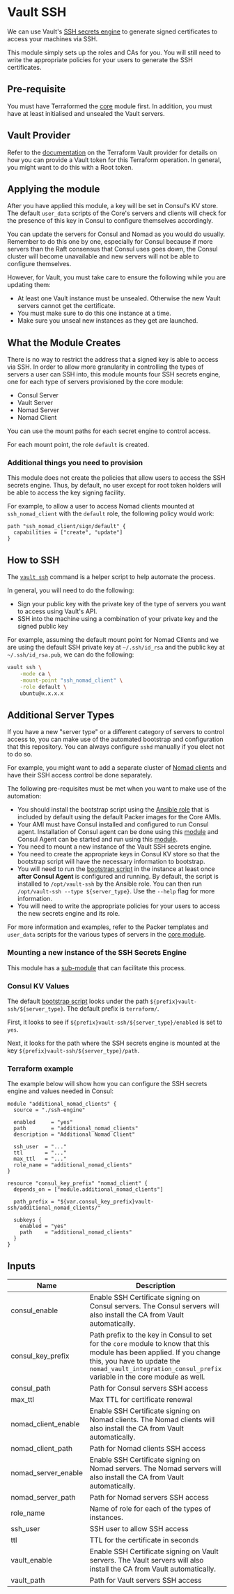 # Vault SSH

We can use Vault's
[SSH secrets engine](https://www.vaultproject.io/docs/secrets/ssh/signed-ssh-certificates.html) to
generate signed certificates to access your machines via SSH.

This module simply sets up the roles and CAs for you. You will still need to write the
appropriate policies for your users to generate the SSH certificates.

## Pre-requisite

You must have Terraformed the [core](../core) module first. In addition, you must have at least
initialised and unsealed the Vault servers.

## Vault Provider

Refer to the [documentation](https://www.terraform.io/docs/providers/vault/index.html) on the
Terraform Vault provider for details on how you can provide a Vault token for this Terraform
operation. In general, you might want to do this with a Root token.

## Applying the module

After you have applied this module, a key will be set in Consul's KV store. The default
`user_data` scripts of the Core's servers and clients will check for the presence of this
key in Consul to configure themselves accordingly.

You can update the servers for Consul and Nomad as you would do usually. Remember to do this
one by one, especially for Consul because if more servers than the Raft consensus that Consul uses
goes down, the Consul cluster will become unavailable and new servers will not be able to configure
themselves.

However, for Vault, you must take care to ensure the following while you are updating them:

- At least one Vault instance must be unsealed. Otherwise the new Vault servers cannot get the certificate.
- You must make sure to do this one instance at a time.
- Make sure you unseal new instances as they get are launched.

## What the Module Creates

There is no way to restrict the address that a signed key is able to access via SSH. In order to
allow more granularity in controlling the types of servers a user can SSH into, this module mounts
four SSH secrets engine, one for each type of servers provisioned by the core module:

- Consul Server
- Vault Server
- Nomad Server
- Nomad Client

You can use the mount paths for each secret engine to control access.

For each mount point, the role `default` is created.

### Additional things you need to provision

This module does not create the policies that allow users to access the SSH secrets engine.
Thus, by default, no user except for root token holders will be able to access the key signing
facility.

For example, to allow a user to access Nomad clients mounted at `ssh_nomad_client` with the
`default` role, the following policy would work:

```hcl
path "ssh_nomad_client/sign/default" {
  capabilities = ["create", "update"]
}
```

## How to SSH

The [`vault ssh`](https://www.vaultproject.io/docs/commands/ssh.html) command is a helper script
to help automate the process.

In general, you will need to do the following:

- Sign your public key with the private key of the type of servers you want to access using Vault's API.
- SSH into the machine using a combination of your private key and the signed public key

For example, assuming the default mount point for Nomad Clients and we are using the default
SSH private key at `~/.ssh/id_rsa` and the public key at `~/.ssh/id_rsa.pub`,
we can do the following:

```bash
vault ssh \
    -mode ca \
    -mount-point "ssh_nomad_client" \
    -role default \
    ubuntu@x.x.x.x
```

## Additional Server Types

If you have a new "server type" or a different category of servers to control access to, you can
make use of the automated bootstrap and configuration that this repository. You can always configure
`sshd` manually if you elect not to do so.

For example, you might want to add a separate cluster of [Nomad clients](../nomad-clients)
and have their SSH access control be done separately.

The following pre-requisites must be met when you want to make use of the automation:

- You should install the bootstrap script using the [Ansible role](../core/packer/roles/install-ssh-script/) that is included by default using the default Packer images for the Core AMIs.
- Your AMI must have Consul installed and configured to run Consul agent. Installation of Consul agent can be done using this [module](https://github.com/hashicorp/terraform-aws-consul/tree/master/modules/install-consul) and Consul Agent can be started and run using this [module](https://github.com/hashicorp/terraform-aws-consul/tree/master/modules/run-consul).
- You need to mount a new instance of the Vault SSH secrets engine.
- You need to create the appropriate keys in Consul KV store so that the bootstrap script will have the necessary information to bootstrap.
- You will need to run the [bootstrap script](../core/packer/roles/install-ssh-script/files/configure.sh) in the instance at least once **after Consul Agent** is configured and running. By default, the script is installed to `/opt/vault-ssh` by the Ansible role. You can then run `/opt/vault-ssh --type ${server_type}`. Use the `--help` flag for more information.
- You will need to write the appropriate policies for your users to access the new secrets engine and its role.

For more information and examples, refer to the Packer templates and `user_data` scripts for
the various types of servers in the [core module](../core).

### Mounting a new instance of the SSH Secrets Engine

This module has a [sub-module](ssh-engine) that can facilitate this process.

### Consul KV Values

The default [bootstrap script](../core/packer/roles/install-ssh-script/files/configure.sh) looks
under the path `${prefix}vault-ssh/${server_type}`. The default prefix is `terraform/`.

First, it looks to see if `${prefix}vault-ssh/${server_type}/enabled` is set to `yes`.

Next, it looks for the path where the SSH secrets engine is mounted at the key
`${prefix}vault-ssh/${server_type}/path`.

### Terraform example

The example below will show how you can configure the SSH secrets engine and values needed in
Consul:

```hcl
module "additional_nomad_clients" {
  source = "./ssh-engine"

  enabled     = "yes"
  path        = "additional_nomad_clients"
  description = "Additional Nomad Client"

  ssh_user  = "..."
  ttl       = "..."
  max_ttl   = "..."
  role_name = "additional_nomad_clients"
}

resource "consul_key_prefix" "nomad_client" {
  depends_on = ["module.additional_nomad_clients"]

  path_prefix = "${var.consul_key_prefix}vault-ssh/additional_nomad_clients/"

  subkeys {
    enabled = "yes"
    path    = "additional_nomad_clients"
  }
}

```

## Inputs

| Name | Description | Type | Default | Required |
|------|-------------|:----:|:-----:|:-----:|
| consul_enable | Enable SSH Certificate signing on Consul servers. The Consul servers will also install the CA     from Vault automatically. | string | `true` | no |
| consul_key_prefix | Path prefix to the key in Consul to set for the `core` module to know that this module has         been applied. If you change this, you have to update the         `nomad_vault_integration_consul_prefix` variable in the core module as well. | string | `terraform/` | no |
| consul_path | Path for Consul servers SSH access | string | `ssh_consul` | no |
| max_ttl | Max TTL for certificate renewal | string | `86400` | no |
| nomad_client_enable | Enable SSH Certificate signing on Nomad clients. The Nomad clients will also install the CA     from Vault automatically. | string | `true` | no |
| nomad_client_path | Path for Nomad clients SSH access | string | `ssh_nomad_client` | no |
| nomad_server_enable | Enable SSH Certificate signing on Nomad servers. The Nomad servers will also install the CA     from Vault automatically. | string | `true` | no |
| nomad_server_path | Path for Nomad servers SSH access | string | `ssh_nomad_server` | no |
| role_name | Name of role for each of the types of instances. | string | `default` | no |
| ssh_user | SSH user to allow SSH access | string | `ubuntu` | no |
| ttl | TTL for the certificate in seconds | string | `300` | no |
| vault_enable | Enable SSH Certificate signing on Vault servers. The Vault servers will also install the CA     from Vault automatically. | string | `true` | no |
| vault_path | Path for Vault servers SSH access | string | `ssh_vault` | no |
